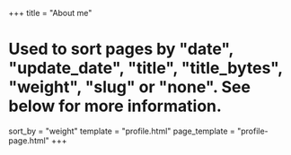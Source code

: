 +++
title = "About me"

# Used to sort pages by "date", "update_date", "title", "title_bytes", "weight", "slug" or "none". See below for more information.
sort_by = "weight"
template = "profile.html"
page_template = "profile-page.html"
+++